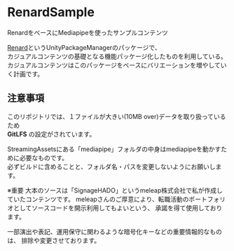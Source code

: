 # RenardSample
RenardをベースにMediapipeを使ったサンプルコンテンツ

[Renard](https://github.com/rencotsuki/Renard)というUnityPackageManagerのパッケージで、  
カジュアルコンテンツの基礎となる機能パッケージ化したものを利用している。  
カジュアルコンテンツはこのパッケージをベースにバリエーションを増やしていく計画です。

## 注意事項
このリポジトリでは、１ファイルが大きい(10MB over)データを取り扱っているため  
**GitLFS** の設定がされています。  

StreamingAssetsにある「mediapipe」フォルダの中身はmediapipeを動かすために必要なものです。  
必ずビルドに含めることと、フォルダ名・パスを変更しないようにお願いします。  


※重要
大本のソースは「SignageHADO」というmeleap株式会社で私が作成していたコンテンツです。
meleapさんのご厚意により、転職活動のポートフォリオとしてソースコードを開示利用してもよいという、
承諾を得て使用しております。

一部演出や表記、運用保守に関わるような暗号化キーなどの重要情報的なものは、
排除や変更させております。

